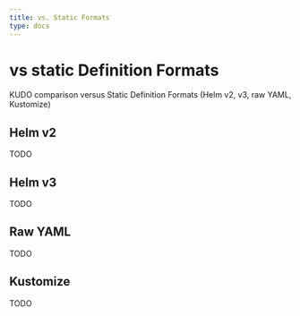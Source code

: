 ```yaml
---
title: vs. Static Formats
type: docs
---
```


# vs static Definition Formats

KUDO comparison versus Static Definition Formats (Helm v2, v3, raw YAML, Kustomize)

## Helm v2
TODO

## Helm v3
TODO

## Raw YAML
TODO

## Kustomize
TODO
